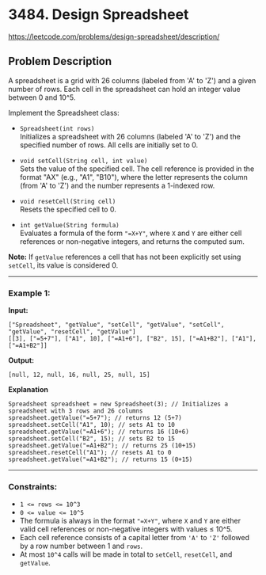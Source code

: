 # 3484. Design Spreadsheet

https://leetcode.com/problems/design-spreadsheet/description/

## Problem Description

A spreadsheet is a grid with 26 columns (labeled from 'A' to 'Z') and a given number of rows. Each cell in the spreadsheet can hold an integer value between 0 and 10^5.

Implement the Spreadsheet class:

- `Spreadsheet(int rows)`  
  Initializes a spreadsheet with 26 columns (labeled 'A' to 'Z') and the specified number of rows. All cells are initially set to 0.

- `void setCell(String cell, int value)`  
  Sets the value of the specified cell. The cell reference is provided in the format "AX" (e.g., "A1", "B10"), where the letter represents the column (from 'A' to 'Z') and the number represents a 1-indexed row.

- `void resetCell(String cell)`  
  Resets the specified cell to 0.

- `int getValue(String formula)`  
  Evaluates a formula of the form `"=X+Y"`, where `X` and `Y` are either cell references or non-negative integers, and returns the computed sum.

**Note:** If `getValue` references a cell that has not been explicitly set using `setCell`, its value is considered 0.


---

### Example 1:

**Input:**
```
["Spreadsheet", "getValue", "setCell", "getValue", "setCell", "getValue", "resetCell", "getValue"]
[[3], ["=5+7"], ["A1", 10], ["=A1+6"], ["B2", 15], ["=A1+B2"], ["A1"], ["=A1+B2"]]
```

**Output:**
```
[null, 12, null, 16, null, 25, null, 15]
```

**Explanation**
```
Spreadsheet spreadsheet = new Spreadsheet(3); // Initializes a spreadsheet with 3 rows and 26 columns
spreadsheet.getValue("=5+7"); // returns 12 (5+7)
spreadsheet.setCell("A1", 10); // sets A1 to 10
spreadsheet.getValue("=A1+6"); // returns 16 (10+6)
spreadsheet.setCell("B2", 15); // sets B2 to 15
spreadsheet.getValue("=A1+B2"); // returns 25 (10+15)
spreadsheet.resetCell("A1"); // resets A1 to 0
spreadsheet.getValue("=A1+B2"); // returns 15 (0+15)
```

---

### Constraints:
- `1 <= rows <= 10^3`
- `0 <= value <= 10^5`
- The formula is always in the format `"=X+Y"`, where `X` and `Y` are either valid cell references or non-negative integers with values ≤ 10^5.
- Each cell reference consists of a capital letter from `'A'` to `'Z'` followed by a row number between 1 and `rows`.
- At most `10^4` calls will be made in total to `setCell`, `resetCell`, and `getValue`.